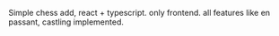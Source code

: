 Simple chess add, react + typescript. only frontend. all features like en passant, castling implemented.
